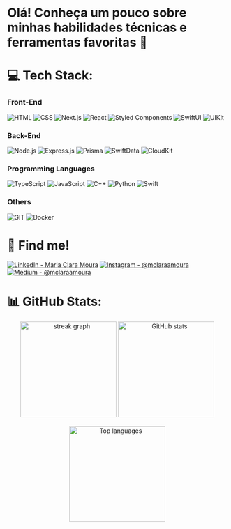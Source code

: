 # Olá! Conheça um pouco sobre minhas habilidades técnicas e ferramentas favoritas 🩷

# 💻 Tech Stack:

### Front-End

![HTML](https://img.shields.io/badge/HTML-E34F26?style=for-the-badge&logo=html5&logoColor=white)
![CSS](https://img.shields.io/badge/CSS-1572B6?style=for-the-badge&logo=css3&logoColor=white)
![Next.js](https://img.shields.io/badge/-Next.js-333333?style=for-the-badge&logo=nextdotjs)
![React](https://img.shields.io/badge/-React-64DAFB?style=for-the-badge&logo=react&logoColor=333333)
![Styled Components](https://img.shields.io/badge/styled--components-DB7093?style=for-the-badge&logo=styled-components&logoColor=white)
![SwiftUI](https://img.shields.io/badge/-SwiftUI-FFD700?style=for-the-badge&logo=swift&logoColor=black)
![UIKit](https://img.shields.io/badge/-UIKit-0A84FF?style=for-the-badge&logo=apple&logoColor=white)



### Back-End

![Node.js](https://img.shields.io/badge/Node.js-339933?logo=node.js&logoColor=white&style=for-the-badge)
![Express.js](https://img.shields.io/badge/Express.js-000000?logo=express&logoColor=white&style=for-the-badge)
![Prisma](https://img.shields.io/badge/Prisma-3982CE?style=for-the-badge&logo=Prisma&logoColor=white)
![SwiftData](https://img.shields.io/badge/SwiftData-FFD700?logo=swift&logoColor=black&style=for-the-badge)
![CloudKit](https://img.shields.io/badge/CloudKit-00BFFF?logo=icloud&logoColor=white&style=for-the-badge)


### Programming Languages

![TypeScript](https://img.shields.io/badge/TypeScript-007ACC?logo=typescript&logoColor=white&style=for-the-badge)
![JavaScript](https://img.shields.io/badge/JavaScript-F7DF1E?logo=javascript&logoColor=black&style=for-the-badge)
![C++](https://img.shields.io/badge/C++-00599C?style=for-the-badge&logo=c%2B%2B&logoColor=white)
![Python](https://img.shields.io/badge/python-%2314354C.svg?style=for-the-badge&logo=python&logoColor=white)
![Swift](https://img.shields.io/badge/swift-FA7343?style=for-the-badge&logo=swift&logoColor=white)


### Others
![GIT](https://img.shields.io/badge/Git-fc6d26?style=for-the-badge&logo=git&logoColor=white) 
![Docker](https://img.shields.io/badge/Docker-006699?style=for-the-badge&logo=docker&logoColor=white)

# 📱 Find me!

[![LinkedIn - Maria Clara Moura](https://img.shields.io/badge/Maria%20Clara%20Moura-232323?style=for-the-badge&logo=linkedin&logoColor=ffcbdb)](https://www.linkedin.com/in/maria-clara-moura-909233256/)
[![Instagram - @mclaraamoura](https://img.shields.io/badge/@mclaraamoura_-232323?style=for-the-badge&logo=instagram&logoColor=ffcbdb)](https://instagram.com/mclaraamoura)
[![Medium - @mclaraamoura](https://img.shields.io/badge/@mclaraamoura-232323?style=for-the-badge&logo=medium&logoColor=ffcbdb)](https://medium.com/@mclaraamoura)


# 📊 GitHub Stats:
<div align="center">
  <img src="https://streak-stats.demolab.com?user=mariaclara-moura&locale=en&mode=daily&theme=radical&hide_border=false&border_radius=5&order=3" height="220" alt="streak graph" style="margin-bottom: 20px;" />
   <img src="https://github-readme-stats.vercel.app/api?username=mariaclara-moura&show_icons=true&theme=radical&border_radius=5" height="220" alt="GitHub stats" style="margin-bottom: 20px;" />
   <img src="https://github-readme-stats.vercel.app/api/top-langs/?username=mariaclara-moura&layout=compact&hide=objective-c,html,langs_count=5&theme=radical&border_radius=5" height="220" alt="Top languages" />
</div>


